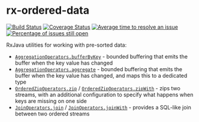 rx-ordered-data
===============

[![Build Status](https://travis-ci.org/Conductor/rx-ordered-data.svg?branch=master)](https://travis-ci.org/Conductor/rx-ordered-data) [![Coverage Status](https://coveralls.io/repos/Conductor/rx-ordered-data/badge.svg?branch=master&service=github)](https://coveralls.io/github/Conductor/rx-ordered-data?branch=master) [![Average time to resolve an issue](http://isitmaintained.com/badge/resolution/Conductor/rx-ordered-data.svg)](http://isitmaintained.com/project/Conductor/rx-ordered-data "Average time to resolve an issue") [![Percentage of issues still open](http://isitmaintained.com/badge/open/Conductor/rx-ordered-data.svg)](http://isitmaintained.com/project/Conductor/rx-ordered-data "Percentage of issues still open")


RxJava utilities for working with pre-sorted data:

* [`AggregationOperators.bufferByKey`](http://conductor.github.io/rx-ordered-data/javadoc/com/conductor/rx/operators/AggregationOperators.html#bufferByKey-rx.functions.Func1-) - bounded buffering that emits the buffer when the key value has changed
* [`AggregationOperators.aggregate`](http://conductor.github.io/rx-ordered-data/javadoc/com/conductor/rx/operators/AggregationOperators.html#aggregate-rx.functions.Func1-rx.functions.Func1-) - bounded buffering that emits the buffer when the key value has changed, and maps this to a dedicated type
* [`OrderedZipOperators.zip`](http://conductor.github.io/rx-ordered-data/javadoc/com/conductor/rx/operators/OrderedZipOperators.html#zip-rx.Observable-rx.Observable-java.util.Comparator-rx.functions.Func1-rx.functions.Func1-rx.functions.Func2-com.conductor.rx.ordered.flow.join.ZipType-) / [`OrderedZipOperators.zipWith`](http://conductor.github.io/rx-ordered-data/javadoc/com/conductor/rx/operators/OrderedZipOperators.html#zipWith-rx.Observable-java.util.Comparator-rx.functions.Func1-rx.functions.Func1-rx.functions.Func2-com.conductor.rx.ordered.flow.join.ZipType-) - zips two streams, with an additional configuration to specify what happens when keys are missing on one side
* [`JoinOperators.join`](http://conductor.github.io/rx-ordered-data/javadoc/com/conductor/rx/operators/JoinOperators.html#join-rx.Observable-rx.Observable-java.util.Comparator-rx.functions.Func1-rx.functions.Func1-rx.functions.Func2-com.conductor.rx.ordered.flow.join.JoinType-) / [`JoinOperators.joinWith`](http://conductor.github.io/rx-ordered-data/javadoc/com/conductor/rx/operators/JoinOperators.html#joinWith-rx.Observable-java.util.Comparator-rx.functions.Func1-rx.functions.Func1-rx.functions.Func2-com.conductor.rx.ordered.flow.join.JoinType-) - provides a SQL-like join between two ordered streams
